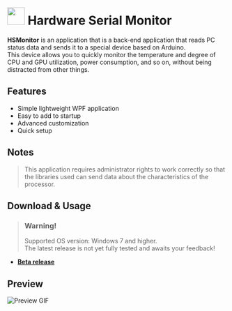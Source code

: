 # [<img src=".assets/favicon.ico" width="40"/>](.assets/favicon.ico) Hardware Serial Monitor

**HSMonitor** is an application that is a back-end application that reads PC status data and sends it to a special device based on Arduino. \
This device allows you to quickly monitor the temperature and degree of CPU and GPU utilization, power consumption, and so on, without being distracted from other things.

## Features

- Simple lightweight WPF application
- Easy to add to startup
- Advanced customization
- Quick setup

## Notes

> This application requires administrator rights to work correctly so that the libraries used can send data about the characteristics of the processor.

## Download & Usage

> ### **Warning!**
> Supported OS version: Windows 7 and higher. \
> The latest release is not yet fully tested and awaits your feedback!

- [**Beta release**](https://github.com/TTLC198/HSMonitor/releases)

## Preview

![Preview GIF](.assets/Preview.gif)